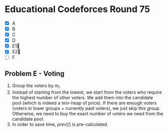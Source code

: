 # Educational Codeforces Round 75

- [x] A
- [x] B
- [x] C
- [x] D
- [x] E1:bookmark_tabs:
- [x] E2:bookmark_tabs:
- [ ] F

## Problem E - Voting

1. Group the voters by $m_i$. 
2. Instead of starting from the lowest, we start from the voters who require the highest number of other voters. We add them into the candidate pool (which is indeed a min-heap of price). If there are enough voters (voters in lower groups + currently paid voters), we just skip this group. Otherwise, we need to buy the exact number of voters we need from the candidate pool.
3. In order to save time, $prev[i]$ is pre-calculated.
